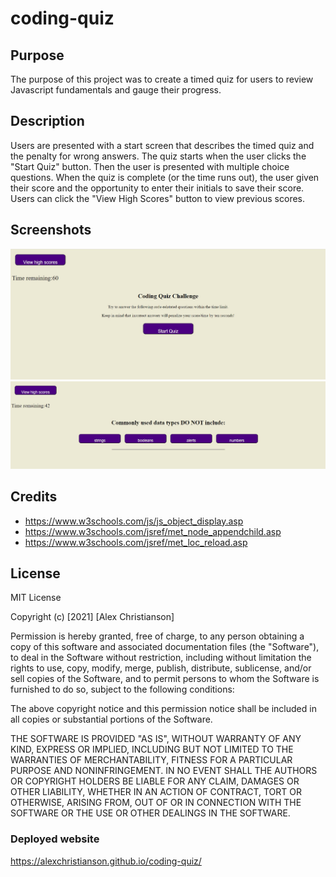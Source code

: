 # coding-quiz
 
 ## Purpose
The purpose of this project was to create a timed quiz for users to review Javascript fundamentals and gauge their progress. 

## Description
Users are presented with a start screen that describes the timed quiz and the penalty for wrong answers. The quiz starts when the user clicks the "Start Quiz" button. Then the user is presented with multiple choice questions. When the quiz is complete (or the time runs out), the user given their score and the opportunity to enter their initials to save their score. Users can click the "View High Scores" button to view previous scores.

## Screenshots
![Screenshot of start page](./assets/images/start-screen.jpg)
![Screenshot of question page](./assets/images/question-screen.jpg)

## Credits
* https://www.w3schools.com/js/js_object_display.asp
* https://www.w3schools.com/jsref/met_node_appendchild.asp
* https://www.w3schools.com/jsref/met_loc_reload.asp

## License
MIT License

Copyright (c) [2021] [Alex Christianson]

Permission is hereby granted, free of charge, to any person obtaining a copy
of this software and associated documentation files (the "Software"), to deal
in the Software without restriction, including without limitation the rights
to use, copy, modify, merge, publish, distribute, sublicense, and/or sell
copies of the Software, and to permit persons to whom the Software is
furnished to do so, subject to the following conditions:

The above copyright notice and this permission notice shall be included in all
copies or substantial portions of the Software.

THE SOFTWARE IS PROVIDED "AS IS", WITHOUT WARRANTY OF ANY KIND, EXPRESS OR
IMPLIED, INCLUDING BUT NOT LIMITED TO THE WARRANTIES OF MERCHANTABILITY,
FITNESS FOR A PARTICULAR PURPOSE AND NONINFRINGEMENT. IN NO EVENT SHALL THE
AUTHORS OR COPYRIGHT HOLDERS BE LIABLE FOR ANY CLAIM, DAMAGES OR OTHER
LIABILITY, WHETHER IN AN ACTION OF CONTRACT, TORT OR OTHERWISE, ARISING FROM,
OUT OF OR IN CONNECTION WITH THE SOFTWARE OR THE USE OR OTHER DEALINGS IN THE
SOFTWARE.

### Deployed website
https://alexchristianson.github.io/coding-quiz/
